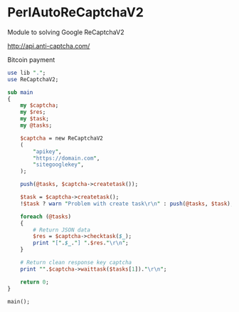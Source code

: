 # PerlAutoReCaptchaV2

Module to solving Google ReCaptchaV2

http://api.anti-captcha.com/

Bitcoin payment

```perl
use lib ".";
use ReCaptchaV2;

sub main
{
	my $captcha;
	my $res;
	my $task;
	my @tasks;

	$captcha = new ReCaptchaV2
	(
		"apikey",
		"https://domain.com",
		"sitegooglekey",
	);

	push(@tasks, $captcha->createtask());

	$task = $captcha->createtask();
	!$task ? warn "Problem with create task\r\n" : push(@tasks, $task);

	foreach (@tasks)
	{
		# Return JSON data
		$res = $captcha->checktask($_);
		print "[".$_."] ".$res."\r\n";
	}

	# Return clean response key captcha
	print "".$captcha->waittask($tasks[1])."\r\n";

	return 0;
}

main();
```  